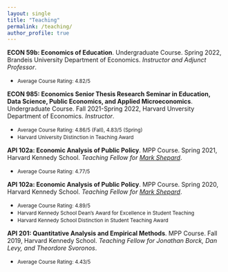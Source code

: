 ```yaml
---
layout: single
title: "Teaching"
permalink: /teaching/
author_profile: true
---
```


**ECON 59b: Economics of Education**. Undergraduate Course. Spring 2022, Brandeis University Department of Economics. *Instructor and Adjunct Professor*.
- <small>Average Course Rating: 4.82/5</small>

**ECON 985: Economics Senior Thesis Research Seminar in Education, Data Science, Public Economics, and Applied Microeconomics**. Undergraduate Course. Fall 2021-Spring 2022, Harvard Unversity Department of Economics. *Instructor*.
- <small>Average Course Rating: 4.86/5 (Fall), 4.83/5 (Spring)</small>
- <small>Harvard University Distinction in Teaching Award</small>

**API 102a: Economic Analysis of Public Policy**. MPP Course. Spring 2021, Harvard Kennedy School. *Teaching Fellow for [Mark Shepard](https://scholar.harvard.edu/mshepard/home)*.
- <small>Average Course Rating: 4.77/5</small>

**API 102a: Economic Analysis of Public Policy**. MPP Course. Spring 2020, Harvard Kennedy School. *Teaching Fellow for [Mark Shepard](https://scholar.harvard.edu/mshepard/home)*.
- <small>Average Course Rating: 4.89/5</small>
- <small>Harvard Kennedy School Dean’s Award for Excellence in Student Teaching</small>
- <small>Harvard Kennedy School Distinction in Student Teaching Award</small>

**API 201: Quantitative Analysis and Empirical Methods**. MPP Course. Fall 2019, Harvard Kennedy School. *Teaching Fellow for Jonathan Borck, Dan Levy, and Theordore Svoronos*.
- <small>Average Course Rating: 4.43/5</small>
